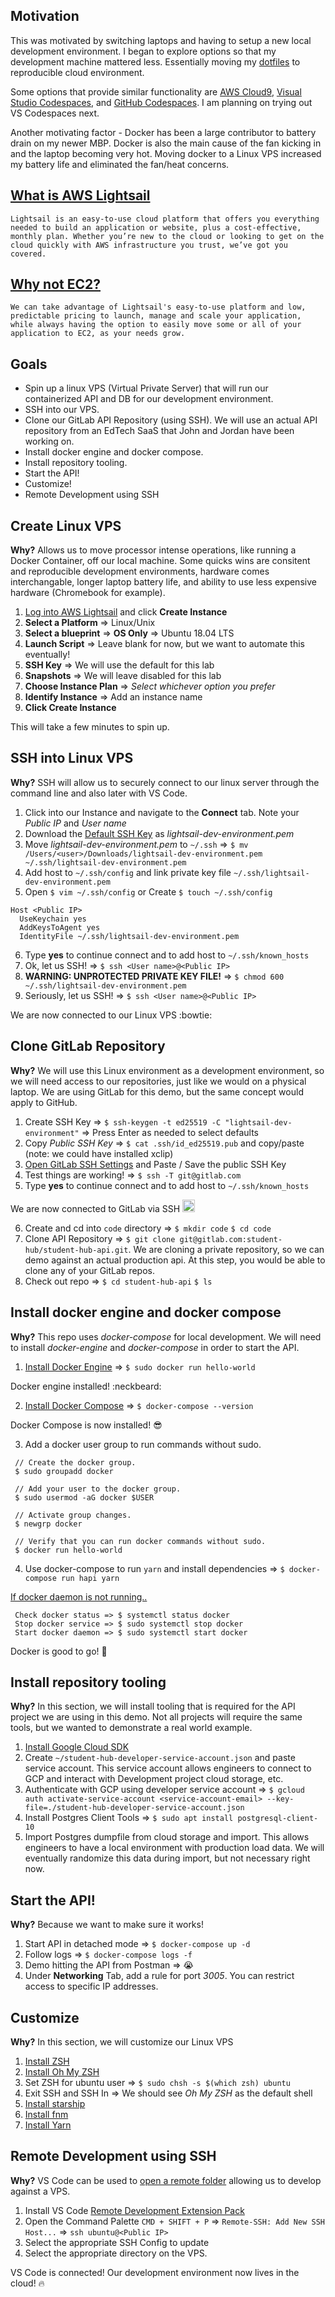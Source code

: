 ## Motivation

  This was motivated by switching laptops and having to setup a new local development environment. I began to explore options so that my development machine mattered less. Essentially moving my [dotfiles](https://www.freecodecamp.org/news/dive-into-dotfiles-part-1-e4eb1003cff6/) to reproducible cloud environment.
  
  Some options that provide similar functionality are [AWS Cloud9](https://aws.amazon.com/cloud9/), [Visual Studio Codespaces](https://visualstudio.microsoft.com/services/visual-studio-codespaces/), and [GitHub Codespaces](https://github.com/features/codespaces/). I am planning on trying out VS Codespaces next.
  
  Another motivating factor - Docker has been a large contributor to battery drain on my newer MBP. Docker is also the main cause of the fan kicking in and the laptop becoming very hot. Moving docker to a Linux VPS increased my battery life and eliminated the fan/heat concerns.

## [What is AWS Lightsail](https://aws.amazon.com/lightsail/)

   `Lightsail is an easy-to-use cloud platform that offers you everything needed to build an application or website, plus a cost-effective, monthly plan. Whether you’re new to the cloud or looking to get on the cloud quickly with AWS infrastructure you trust, we’ve got you covered.`

## [Why not EC2?](https://aws.amazon.com/premiumsupport/knowledge-center/lightsail-export-linux-instance-ec2/)

   `We can take advantage of Lightsail's easy-to-use platform and low, predictable pricing to launch, manage and scale your application, while always having the option to easily move some or all of your application to EC2, as your needs grow.`

## Goals

  * Spin up a linux VPS (Virtual Private Server) that will run our containerized API and DB for our development environment.
  * SSH into our VPS.
  * Clone our GitLab API Repository (using SSH). We will use an actual API repository from an EdTech SaaS that John and Jordan have been working on.
  * Install docker engine and docker compose.
  * Install repository tooling.
  * Start the API!
  * Customize!
  * Remote Development using SSH

## Create Linux VPS

**Why?** Allows us to move processor intense operations, like running a Docker Container, off our local machine. Some quicks wins are consitent and reproducible development environments, hardware comes interchangable, longer laptop battery life, and ability to use less expensive hardware (Chromebook for example).

  1. [Log into AWS Lightsail](https://lightsail.aws.amazon.com/) and click **Create Instance**
  2. **Select a Platform** => Linux/Unix
  3. **Select a blueprint** => **OS Only** => Ubuntu 18.04 LTS
  4. **Launch Script** => Leave blank for now, but we want to automate this eventually!
  5. **SSH Key** => We will use the default for this lab
  6. **Snapshots** => We will leave disabled for this lab
  7. **Choose Instance Plan** => _Select whichever option you prefer_
  8. **Identify Instance** => Add an instance name
  9. **Click Create Instance**
  
  This will take a few minutes to spin up.
  
## SSH into Linux VPS

**Why?** SSH will allow us to securely connect to our linux server through the command line and also later with VS Code. 

  1. Click into our Instance and navigate to the **Connect** tab. Note your _Public IP_ and _User name_
  2. Download the [Default SSH Key](https://lightsail.aws.amazon.com/ls/webapp/account/keys) as _lightsail-dev-environment.pem_
  3. Move _lightsail-dev-environment.pem_ to `~/.ssh` => `$ mv /Users/<user>/Downloads/lightsail-dev-environment.pem ~/.ssh/lightsail-dev-environment.pem`
  4. Add host to `~/.ssh/config` and link private key file `~/.ssh/lightsail-dev-environment.pem`
  5. Open `$ vim ~/.ssh/config` or Create `$ touch ~/.ssh/config`
  
  ```
  Host <Public IP>
    UseKeychain yes
    AddKeysToAgent yes
    IdentityFile ~/.ssh/lightsail-dev-environment.pem
  ```
  6. Type **yes** to continue connect and to add host to `~/.ssh/known_hosts`
  7. Ok, let us SSH! => `$ ssh <User name>@<Public IP>`
  8. **WARNING: UNPROTECTED PRIVATE KEY FILE!** => `$ chmod 600 ~/.ssh/lightsail-dev-environment.pem`
  9. Seriously, let us SSH! => `$ ssh <User name>@<Public IP>`
  
  We are now connected to our Linux VPS :bowtie:

## Clone GitLab Repository

**Why?** We will use this Linux environment as a development environment, so we will need access to our repositories, just like we would on a physical laptop. We are using GitLab for this demo, but the same concept would apply to GitHub.

  1. Create SSH Key => `$ ssh-keygen -t ed25519 -C "lightsail-dev-environment"` => Press Enter as needed to select defaults
  2. Copy _Public SSH Key_ => `$ cat .ssh/id_ed25519.pub` and copy/paste (note: we could have installed xclip)
  3. [Open GitLab SSH Settings](https://gitlab.com/profile/keys) and Paste / Save the public SSH Key
  4. Test things are working! => `$ ssh -T git@gitlab.com`
  5. Type **yes** to continue connect and to add host to `~/.ssh/known_hosts`
  
  We are now connected to GitLab via SSH  <img src="https://emoji.slack-edge.com/T02592416/hipster-tanuki/94529b8ed5f5dd4a.png" alt="drawing" width="20"/>
  
  6. Create and cd into `code` directory => `$ mkdir code` `$ cd code` 
  7. Clone API Repository => `$ git clone git@gitlab.com:student-hub/student-hub-api.git`. We are cloning a private repository, so we can demo against an actual production api. At this step, you would be able to clone any of your GitLab repos.
  8.  Check out repo => `$ cd student-hub-api` `$ ls`

## Install docker engine and docker compose

**Why?** This repo uses _docker-compose_ for local development. We will need to install _docker-engine_ and _docker-compose_ in order to start the API.

  1. [Install Docker Engine](https://docs.docker.com/install/linux/docker-ce/ubuntu) => `$ sudo docker run hello-world`
    
   Docker engine installed! :neckbeard:
  
  2. [Install Docker Compose](https://docs.docker.com/compose/install/#install-compose-on-linux-systems) => `$ docker-compose --version`
  
  Docker Compose is now installed! :sunglasses:
  
  3. Add a docker user group to run commands without sudo.
  
  ```
   // Create the docker group.
   $ sudo groupadd docker

   // Add your user to the docker group.
   $ sudo usermod -aG docker $USER

   // Activate group changes.
   $ newgrp docker

   // Verify that you can run docker commands without sudo.
   $ docker run hello-world  
  ```
  
  4. Use docker-compose to run `yarn` and install dependencies => `$ docker-compose run hapi yarn`
  
  [If docker daemon is not running..](https://github.com/docker/for-linux/issues/281) 
  
  ```  
   Check docker status => $ systemctl status docker
   Stop docker service => $ sudo systemctl stop docker
   Start docker daemon => $ sudo systemctl start docker
  ```
 
 Docker is good to go! :metal:

## Install repository tooling

**Why?** In this section, we will install tooling that is required for the API project we are using in this demo. Not all projects will require the same tools, but we wanted to demonstrate a real world example.

  1. [Install Google Cloud SDK](https://cloud.google.com/sdk/docs/downloads-interactive#linux)
  2. Create `~/student-hub-developer-service-account.json` and paste service account. This service account allows engineers to connect to GCP and interact with Development project cloud storage, etc.
  3. Authenticate with GCP using developer service account => `$ gcloud auth activate-service-account <service-account-email> --key-file=./student-hub-developer-service-account.json`
  4. Install Postgres Client Tools => `$ sudo apt install postgresql-client-10`
  5. Import Postgres dumpfile from cloud storage and import. This allows engineers to have a local environment with production load data. We will eventually randomize this data during import, but not necessary right now.

## Start the API!

**Why?** Because we want to make sure it works!

  1. Start API in detached mode => `$ docker-compose up -d`
  2. Follow logs => `$ docker-compose logs -f`
  3. Demo hitting the API from Postman => :sob:
  3. Under **Networking** Tab, add a rule for port _3005_. You can restrict access to specific IP addresses.

## Customize

**Why?** In this section, we will customize our Linux VPS

  1. [Install ZSH](https://github.com/ohmyzsh/ohmyzsh/wiki/Installing-ZSH)
  2. [Install Oh My ZSH](https://github.com/ohmyzsh/ohmyzsh)
  3. Set ZSH for ubuntu user => `$ sudo chsh -s $(which zsh) ubuntu`
  4. Exit SSH and SSH In => We should see _Oh My ZSH_ as the default shell
  5. [Install starship](https://computingforgeeks.com/how-to-install-starship-shell-prompt-for-bash-zsh-fish/)
  6. [Install fnm](https://github.com/Schniz/fnm)
  7. [Install Yarn](https://classic.yarnpkg.com/en/docs/install#debian-stable)
  
## Remote Development using SSH

**Why?** VS Code can be used to [open a remote folder](https://code.visualstudio.com/docs/remote/ssh) allowing us to develop against a VPS.

  1. Install VS Code [Remote Development Extension Pack](https://marketplace.visualstudio.com/items?itemName=ms-vscode-remote.vscode-remote-extensionpack)
  2. Open the Command Palette `CMD + SHIFT + P` => `Remote-SSH: Add New SSH Host...` => `ssh ubuntu@<Public IP>`
  3. Select the appropriate SSH Config to update
  4. Select the appropriate directory on the VPS.
  
VS Code is connected! Our development environment now lives in the cloud! :fire:
